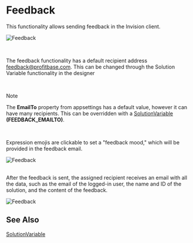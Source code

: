 
# Feedback


This functionality allows sending feedback in the Invision client. 

![Feedback](https://profitbasedocs.blob.core.windows.net/images/feedback2.png)

<br/>

The feedback functionality has a default recipient address feedback@profitbase.com. This can be changed through the Solution Variable functionality in the designer

<br/>

> [!NOTE]
> The **EmailTo** property from appsettings has a default value, however it can have many recipients. This can be overridden with a [SolutionVariable](../solution-variables.md) **(FEEDBACK_EMAILTO)**.

<br/>

Expression emojis are clickable to set a "feedback mood," which will be provided in the feedback email.
<br/>

![Feedback](https://profitbasedocs.blob.core.windows.net/images/feedback1.png)


<br/>
After the feedback is sent, the assigned recipient receives an email with all the data, such as the email of the logged-in user, the name and ID of the solution, and the content of the feedback.

![Feedback](https://profitbasedocs.blob.core.windows.net/images/feedback5.png)

## See Also

[SolutionVariable](../solution-variables.md)